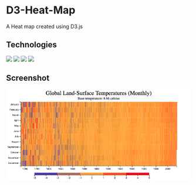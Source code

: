 # D3-Heat-Map
 A Heat map created using D3.js

## Technologies
<img src="https://img.icons8.com/color/48/000000/javascript.png"/> <img src="https://img.icons8.com/color/48/000000/html-5--v1.png"/> <img src="https://img.icons8.com/color/48/000000/css3.png"/> <img src="https://img.icons8.com/fluent/48/000000/visual-studio-code-2019.png"/>  

## Screenshot  
![alt text](https://github.com/RasbeeTech/D3-Heat-Map/blob/main/readme_image_1.jpeg)
